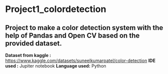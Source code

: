 # Project1_colordetection
## Project to make a color detection system with the help of Pandas and Open CV based on the provided dataset.
**Dataset from kaggle :** https://www.kaggle.com/datasets/suneelkumarpatel/color-detection
**IDE used :** Jupiter notebook
**Language used:** Python
